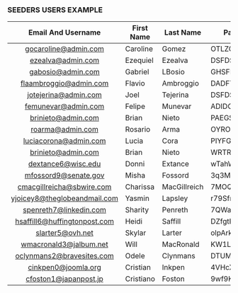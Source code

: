 ###  SEEDERS USERS EXAMPLE

|      Email And Username       | First Name | Last Name    | Password      | Photo       |   Role |
|:-----------------------------:|------------|--------------|---------------|-------------|-------:|
|     gocaroline@admin.com      | Caroline   | Gomez        | OTLZQDLdddfx  | default.jpg |  Admin |
|       ezealva@admin.com       | Ezequiel   | Ezealva      | DSFDSFFguynf  | default.jpg |  Admin |
|       gabosio@admin.com       | Gabriel    | LBosio       | GHSFKGDadffa  | default.jpg |  Admin |
|    flaambroggio@admin.com     | Flavio     | Ambroggio    | DADFTJFFasdfa | default.jpg |  Admin |
|     jotejerina@admin.com      | Joel       | Tejerina     | DSFDSFFguynf  | default.jpg |  Admin |
|      femunevar@admin.com      | Felipe     | Munevar      | ADIDGDOadyjf  | default.jpg |  Admin |
|      brinieto@admin.com       | Brian      | Nieto        | PAEGSATnhyfj  | default.jpg |  Admin |
|       roarma@admin.com        | Rosario    | Arma         | OYRODYDoyfgd  | default.jpg |  Admin |
|   luciacorona@admin.com       | Lucia      | Cora         | PIYFGYDhyosf  | default.jpg |  Admin |
|      brinieto@admin.com       | Brian      | Nieto        | WRTRYFAbncou  | default.jpg |  Admin |
|      dextance6@wisc.edu       | Donni      | Extance      | wTahWubXxx    | default.jpg |  Admin |
|     mfossord9@senate.gov      | Misha      | Fossord      | 3q3MgFh2Ps5   | default.jpg |   User |
|   cmacgillreicha@sbwire.com   | Charissa   | MacGillreich | 7MOQwvVOHz2p  | default.jpg |   User |
| yjoicey8@theglobeandmail.com  | Yasmin     | Lapsley      | r79Sfnpxxsx   | default.jpg |   User |
|    spenreth7@linkedin.com     | Sharity    | Penreth      | 7QWax89xxs    | default.jpg |   User |
| hsaffill6@huffingtonpost.com  | Heidi      | Saffill      | DZfgtHxxxs    | default.jpg |   User |
|       slarter5@ovh.net        | Skylar     | Larter       | olpArkfRD2    | default.jpg |   User |
|    wmacronald3@jalbum.net     | Will       | MacRonald    | KW1LpoXehdo   | default.jpg |   User |
|   oclynmans2@bravesites.com   | Odele      | Clynmans     | DTUMZGlDjxdd  | default.jpg |   User |
|      cinkpen0@joomla.org      | Cristian   | Inkpen       | 4VHcXxp86sB   | default.jpg |   User |
|     cfoston1@japanpost.jp     | Cristiano  | Foston       | 9wf9KkPkxsx   | default.jpg |   User |


